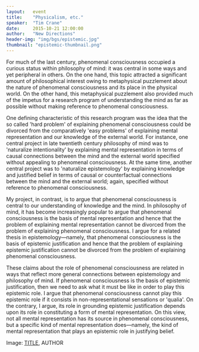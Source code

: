 ```yaml
---
layout:   event
title:    "Physicalism, etc."
speaker:  "Tim Crane" 
date:     2015-10-21 12:00:00
author:   "New Directions"
header-img: "img/bgs/epistemic.jpg"
thumbnail: "epistemic-thumbnail.png"
---
```


For much of the last century, phenomenal consciousness occupied a curious status within philosophy of mind: it was central in some ways and yet peripheral in others. On the one hand, this topic attracted a significant amount of philosophical interest owing to metaphysical puzzlement about the nature of phenomenal consciousness and its place in the physical world. On the other hand, this metaphysical puzzlement also provided much of the impetus for a research program of understanding the mind as far as possible without making reference to phenomenal consciousness.

One defining characteristic of this research program was the idea that the so called 'hard problem' of explaining phenomenal consciousness could be divorced from the comparatively 'easy problems' of explaining mental representation and our knowledge of the external world. For instance, one central project in late twentieth century philosophy of mind was to 'naturalize intentionality' by explaining mental representation in terms of causal connections between the mind and the external world specified without appealing to phenomenal consciousness. At the same time, another central project was to 'naturalize epistemology' by explaining knowledge and justified belief in terms of causal or counterfactual connections between the mind and the external world; again, specified without reference to phenomenal consciousness.

My project, in contrast, is to argue that phenomenal consciousness is central to our understanding of knowledge and the mind. In philosophy of mind, it has become increasingly popular to argue that phenomenal consciousness is the basis of mental representation and hence that the problem of explaining mental representation cannot be divorced from the problem of explaining phenomenal consciousness. I argue for a related thesis in epistemology—namely, that phenomenal consciousness is the basis of epistemic justification and hence that the problem of explaining epistemic justification cannot be divorced from the problem of explaining phenomenal consciousness.

These claims about the role of phenomenal consciousness are related in ways that reflect more general connections between epistemology and philosophy of mind. If phenomenal consciousness is the basis of epistemic justification, then we need to ask what it must be like in order to play this epistemic role. I argue that phenomenal consciousness cannot play this epistemic role if it consists in non-representational sensations or 'qualia'. On the contrary, I argue, its role in grounding epistemic justification depends upon its role in constituting a form of mental representation. On this view, not all mental representation has its source in phenomenal consciousness, but a specific kind of mental representation does—namely, the kind of mental representation that plays an epistemic role in justifying belief.

<span class="caption text-muted">Image: 
<a href="..." target="_blank">TITLE</a>, 
AUTHOR</span>
